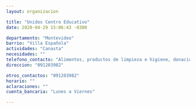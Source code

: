 ```yaml
---
layout: organizacion

title: "Unidos Centro Educativo"
date: 2020-04-29 15:06:43 -0300

departamento: "Montevideo"
barrio: "Villa Española"
actividades: "Canasta"
necesidades: ""
telefono_contacto: "Alimentos, productos de limpieza e higiene, donaciones económicas"
direccion: "091203982"

otros_contactos: "091203982"
horario: ""
aclaraciones: ""
cuenta_bancaria: "Lunes a Viernes"

---
```

